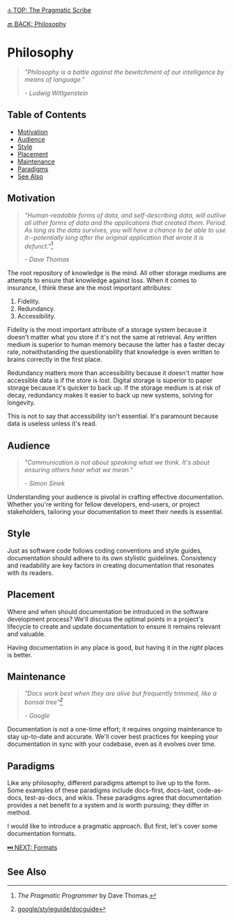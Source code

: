 [🔝 TOP: The Pragmatic Scribe](README.md)

[🔙 BACK: Philosophy](README.md#philosophy)

Philosophy
==================

> *"Philosophy is a battle against the bewitchment of our intelligence by means of language."*
> 
> *- Ludwig Wittgenstein*

Table of Contents
---------------------------

- [Motivation](#motivation)
- [Audience](#audience)
- [Style](#style)
- [Placement](#placement)
- [Maintenance](#maintenance)
- [Paradigms](#paradigms)
- [See Also](#see-also)

Motivation
----------------

> *"Human-readable forms of data, and self-describing data, will outlive all other forms of data and the applications that created them. Period. As long as the data survives, you will have a chance to be able to use it--potentially long after the original application that wrote it is defunct."[^1]*
> 
> *- Dave Thomas*

The root repository of knowledge is the mind. All other storage mediums are attempts to ensure that knowledge against loss. When it comes to insurance, I think these are the most important attributes:

1. Fidelity.
2. Redundancy.
3. Accessibility.

Fidelity is the most important attribute of a storage system because it doesn't matter what you store if it's not the same at retrieval. Any written medium is superior to human memory because the latter has a faster decay rate, notwithstanding the questionability that knowledge is even written to brains correctly in the first place.

Redundancy matters more than accessibility because it doesn't matter how accessible data is if the store is lost. Digital storage is superior to paper storage because it's quicker to back up. If the storage medium is at risk of decay, redundancy makes it easier to back up new systems, solving for longevity.

This is not to say that accessibility isn't essential. It's paramount because data is useless unless it's read.

Audience
-------------

> *"Communication is not about speaking what we think. It's about ensuring others hear what we mean."*
> 
> *- Simon Sinek*

Understanding your audience is pivotal in crafting effective documentation. Whether you're writing for fellow developers, end-users, or project stakeholders, tailoring your documentation to meet their needs is essential.

Style
--------

Just as software code follows coding conventions and style guides, documentation should adhere to its own stylistic guidelines. Consistency and readability are key factors in creating documentation that resonates with its readers.

Placement
--------------

Where and when should documentation be introduced in the software development process? We'll discuss the optimal points in a project's lifecycle to create and update documentation to ensure it remains relevant and valuable.

Having documentation in any place is good, but having it in the *right* places is better.

Maintenance
------------------

> *"Docs work best when they are alive but frequently trimmed, like a bonsai tree"[^2]*
> 
> *- Google*

Documentation is not a one-time effort; it requires ongoing maintenance to stay up-to-date and accurate. We'll cover best practices for keeping your documentation in sync with your codebase, even as it evolves over time.

Paradigms
---------------

Like any philosophy, different paradigms attempt to live up to the form. Some examples of these paradigms include docs-first, docs-last, code-as-docs, test-as-docs, and wikis. These paradigms agree that documentation provides a net benefit to a system and is worth pursuing; they differ in method.

I would like to introduce a pragmatic approach. But first, let's cover some documentation formats.

[⏭️ NEXT: Formats](README.md#formats)

See Also
-------------

[^1]: *The Pragmatic Programmer* by Dave Thomas.
[^2]: [google/styleguide/docguide](https://github.com/google/styleguide/tree/gh-pages/docguide)
